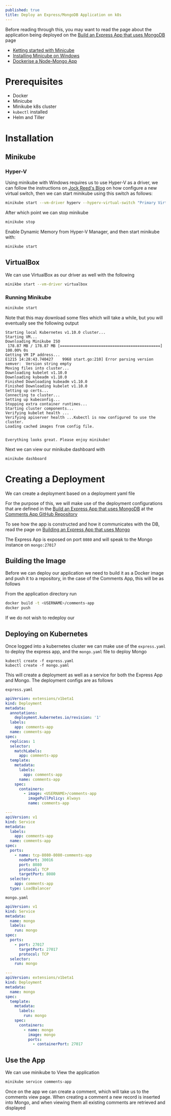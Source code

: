 ```yaml
---
published: true
title: Deploy an Express/MongoDB Application on k8s
---
```


Before reading through this, you may want to read the page about the application being deployed on the [Build an Express App that uses MongoDB](/docs/containers-and-microservices/build-an-express-app-with-mongo) page

- [Ketting started with Minicube](https://docs.bitnami.com/kubernetes/get-started-kubernetes/#option-1-install-minikube)
- [Installing Minicube on Windows](https://medium.com/@JockDaRock/minikube-on-windows-10-with-hyper-v-6ef0f4dc158c)
- [Dockerise a Node-Mongo App](https://medium.com/statuscode/dockerising-a-node-js-and-mongodb-app-d22047e2806f)

# Prerequisites

- Docker
- Minicube
- Minikube k8s cluster
- `kubectl` installed
- Helm and Tiller

# Installation

## Minikube

### Hyper-V

Using minikube with Windows requires us to use Hyper-V as a driver, we can follow the instructions on [Jock Reed's Blog](https://medium.com/@JockDaRock/minikube-on-windows-10-with-hyper-v-6ef0f4dc158c) on how configure a new virtual switch, then we can start minikube using this switch as follows:

```bash
minikube start --vm-driver hyperv --hyperv-virtual-switch "Primary Virtual Switch"
```

After which point we can stop minikube

```bash
minikube stop
```

Enable Dynamic Memory from Hyper-V Manager, and then start minikube with:

```bash
minikube start
```

## VirtualBox

We can use VirtualBox as our driver as well with the following

```bash
minikbe start --vm-driver virtualbox
```

### Running Minikube

```bash
minikube start
```

Note that this may download some files which will take a while, but you will eventually see the following output

```
Starting local Kubernetes v1.10.0 cluster...
Starting VM...
Downloading Minikube ISO
 178.87 MB / 178.87 MB [============================================] 100.00% 0s
Getting VM IP address...
E1215 14:28:43.740427    9968 start.go:210] Error parsing version semver:  Version string empty
Moving files into cluster...
Downloading kubelet v1.10.0
Downloading kubeadm v1.10.0
Finished Downloading kubeadm v1.10.0
Finished Downloading kubelet v1.10.0
Setting up certs...
Connecting to cluster...
Setting up kubeconfig...
Stopping extra container runtimes...
Starting cluster components...
Verifying kubelet health ...
Verifying apiserver health ...Kubectl is now configured to use the cluster.
Loading cached images from config file.


Everything looks great. Please enjoy minikube!
```

Next we can view our minikube dashboard with

```bash
minikube dashboard
```

# Creating a Deployment

We can create a deployment based on a deployment yaml file

For the purpose of this, we will make use of the deployment configurations that are defined in the [Build an Express App that uses MongoDB](/docs/containers-and-microservices/build-an-express-app-with-mongo) at the [Comments App GitHub Repository](https://github.com/nabeelvalley/CommentsApp)

To see how the app is constructed and how it communicates with the DB, read the page on [Building an Express App that uses Mongo](/docs/containers-and-microservices/build-an-express-app-with-mongo)

The Express App is exposed on port `8080` and will speak to the Mongo instance on `mongo:27017`

## Building the Image

Before we can deploy our application we need to build it as a Docker image and push it to a repository, in the case of the Comments App, this will be as follows

From the application directory run

```bash
docker build -t <USERNAME>/comments-app
docker push
```

If we do not wish to redeploy our

## Deploying on Kubernetes

Once logged into a kubernetes cluster we can make use of the `express.yaml` to deploy the express app, and the `mongo.yaml` file to deploy Mongo

```
kubectl create -f express.yaml
kubectl create -f mongo.yaml
```

This will create a deployment as well as a service for both the Express App and Mongo. The deployment configs are as follows

`express.yaml`

```yaml
apiVersion: extensions/v1beta1
kind: Deployment
metadata:
  annotations:
    deployment.kubernetes.io/revision: '1'
  labels:
    app: comments-app
  name: comments-app
spec:
  replicas: 1
  selector:
    matchLabels:
      app: comments-app
  template:
    metadata:
      labels:
        app: comments-app
      name: comments-app
    spec:
      containers:
        - image: <USERNAME>/comments-app
          imagePullPolicy: Always
          name: comments-app

---
apiVersion: v1
kind: Service
metadata:
  labels:
    app: comments-app
  name: comments-app
spec:
  ports:
    - name: tcp-8080-8080-comments-app
      nodePort: 30016
      port: 8080
      protocol: TCP
      targetPort: 8080
  selector:
    app: comments-app
  type: LoadBalancer
```

`mongo.yaml`

```yaml
apiVersion: v1
kind: Service
metadata:
  name: mongo
  labels:
    run: mongo
spec:
  ports:
    - port: 27017
      targetPort: 27017
      protocol: TCP
  selector:
    run: mongo

---
apiVersion: extensions/v1beta1
kind: Deployment
metadata:
  name: mongo
spec:
  template:
    metadata:
      labels:
        run: mongo
    spec:
      containers:
        - name: mongo
          image: mongo
          ports:
            - containerPort: 27017
```

## Use the App

We can use minikube to View the application

```bash
minikube service comments-app
```

Once on the app we can create a comment, which will take us to the comments view page. When creating a comment a new record is inserted into Mongo, and when viewing them all existing comments are retrieved and displayed
